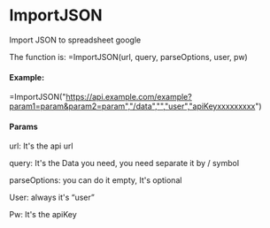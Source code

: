 # ImportJSON
Import JSON to spreadsheet google

The function is:
=ImportJSON(url, query, parseOptions, user, pw)

#### Example:

=ImportJSON("https://api.example.com/example?param1=param&param2=param","/data","","user","apiKeyxxxxxxxxx")

#### Params

url: It's the api url

query: It's the Data you need, you need separate it by / symbol

parseOptions: you can do it empty, It's optional

User: always it's “user”

Pw: It's the apiKey
